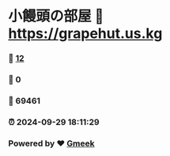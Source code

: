 # 小饅頭の部屋 :link: https://grapehut.us.kg 
### :page_facing_up: [12](https://grapehut.us.kg/tag.html) 
### :speech_balloon: 0 
### :hibiscus: 69461 
### :alarm_clock: 2024-09-29 18:11:29 
### Powered by :heart: [Gmeek](https://github.com/Meekdai/Gmeek)
